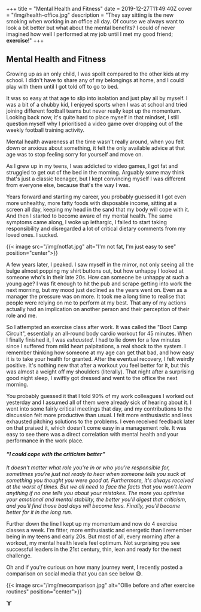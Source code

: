 +++
title = "Mental Health and Fitness"
date = 2019-12-27T11:49:40Z
cover = "/img/health-office.jpg"
description = "They say sitting is the new smoking when working in an office all day. Of course we always want to look a bit better but what about the mental benefits? I could of never imagined how well I performed at my job until I met my good friend; **exercise**!"
+++
## Mental Health and Fitness
Growing up as an only child, I was spoilt compared to the other kids at my school. I didn't have to share any of my belongings at home, and I could play with them until I got told off to go to bed.

It was so easy at that age to slip into isolation and just play all by myself. I was a bit of a chubby kid, I enjoyed sports when I was at school and tried joining different football teams but never really kept up the momentum. Looking back now, it's quite hard to place myself in that mindset, I still question myself why I prioritised a video game over dropping out of the weekly football training activity.

Mental health awareness at the time wasn't really around, when you felt down or anxious about something, it felt the only available advice at that age was to stop feeling sorry for yourself and move on.

As I grew up in my teens, I was addicted to video games, I got fat and struggled to get out of the bed in the morning. Arguably some may think that's just a classic teenager, but I kept convincing myself I was different from everyone else, because that's the way I was.

Years forward and starting my career, you probably guessed it I got even more unhealthy, more fatty foods with disposable income, sitting at a screen all day, keeping my head in the sand that my body will cope with it. And then I started to become aware of my mental health. The same symptoms came along, I woke up lethargic, I failed to start taking responsibility and disregarded a lot of critical dietary comments from my loved ones. I sucked.

{{< image src="/img/notfat.jpg" alt="I'm not fat, I'm just easy to see" position="center">}}

A few years later, I peaked. I saw myself in the mirror, not only seeing all the bulge almost popping my shirt buttons out, but how unhappy I looked at someone who's in their late 20s. How can someone be unhappy at such a young age? I was fit enough to hit the pub and scrape getting into work the next morning, but my mood just declined as the years went on. Even as a manager the pressure was on more. It took me a long time to realise that people were relying on me to perform at my best. That any of my actions actually had an implication on another person and their perception of their role and me.

So I attempted an exercise class after work. It was called the "Boot Camp Circuit", essentially an all-round body cardio workout for 45 minutes. When I finally finished it, I was _exhausted_. I had to lie down for a few minutes since I suffered from mild heart palpitations, a real shock to the system. I remember thinking how someone at my age can get that bad, and how easy it is to take your health for granted. After the eventual recovery, I felt weirdly positive. It's nothing new that after a workout you feel better for it, but this was almost a weight off my shoulders (literally). That night after a surprising good night sleep, I swiftly got dressed and went to the office the next morning.

You probably guessed it that I told 90% of my work colleagues I worked out yesterday and I assumed all of them were already sick of hearing about it. I went into some fairly critical meetings that day, and my contributions to the discussion felt more productive than usual. I felt more enthusiastic and less exhausted pitching solutions to the problems. I even received feedback later on that praised it, which doesn't come easy in a management role. It was easy to see there was a direct correlation with mental health and your performance in the work place.

#### _“I could cope with the criticism better”_
_It doesn't matter what role you're in or who you're responsible for, sometimes you're just not ready to hear when someone tells you suck at something you thought you were good at. Furthermore, it's always received at the worst of times. But we all need to face the facts that you won't learn anything if no one tells you about your mistakes. The more you optimise your emotional and mental stability, the better you'll digest that criticism, and you'll find those bad days will become less. Finally, you'll become better for it in the long run._

Further down the line I kept up my momentum and now do 4 exercise classes a week. I'm fitter, more enthusiastic and energetic than I remember being in my teens and early 20s. But most of all, every morning after a workout, my mental health levels feel optimum. Not surprising you see successful leaders in the 21st century, thin, lean and ready for the next challenge.

Oh and if you're curious on how many journey went, I recently posted a comparison on social media that you can see below 😅.

{{< image src="/img/mecomparison.jpg" alt="Ollie before and after exercise routines" position="center">}}

🏋

